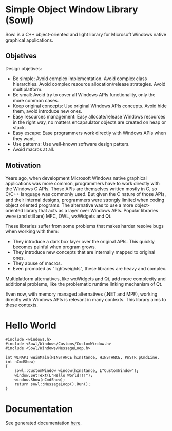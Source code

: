 # Simple Object Window Library (Sowl)

Sowl is a C++ object-oriented and light library for Microsoft Windows native graphical applications.

## Objetives

Design objetives:
- Be simple: Avoid complex implementation. Avoid complex class hierarchies. Avoid complex resource allocation/release strategies. Avoid multiplatform.
- Be small: Avoid try to cover all Windows APIs functionality, only the more common cases.
- Keep original concepts: Use original Windows APIs concepts. Avoid hide them, avoid introduce new ones.
- Easy resources management: Easy allocate/release Windows resources in the right way, no matters encapsulator objects are created on heap or stack.
- Easy escape: Ease programmers work directly with Windows APIs when they want.
- Use patterns: Use well-known software design patters.
- Avoid macros at all.

## Motivation

Years ago, when development Microsoft Windows native graphical applications was more common, programmers have to work directly with 
the Windows C APIs. Those APIs are themselves written mostly in C, so C/C++ language was commonly used. But given the C nature of those APIs,
and their internal designs, programmers were strongly limited when coding object oriented programs. The alternative was to use a more 
object-oriented library that acts as a layer over Windows APIs. Popular libraries were (and still are) MFC, OWL, wxWidgets and Qt. 

These libraries suffer from some problems that makes harder resolve bugs when working with them:
- They introduce a dark box layer over the original APIs. This quickly becomes painful when program grows.
- They introduce new concepts that are internally mapped to original ones.
- They abuse of macros.
- Even promoted as "lightweights", these libraries are heavy and complex.

Multiplatform alternatives, like wxWidgets and Qt, add more complexity and additional problems, like the problematic runtime linking mechanism of Qt.

Even now, with memory managed alternatives (.NET and MPF), working directly with Windows APIs is relevant in many contexts. This library aims to these contexts.

# Hello World

	#include <windows.h>
	#include <Sowl/Windows/Customs/CustomWindow.h>
	#include <Sowl/Windows/MessageLoop.h>

	int WINAPI wWinMain(HINSTANCE hInstance, HINSTANCE, PWSTR pCmdLine, int nCmdShow)
	{
		sowl::CustomWindow window(hInstance, L"CustomWindow");
		window.SetText(L"Hello World!!!");
		window.Show(nCmdShow);
		return sowl::MessageLoop().Run();
	}

# Documentation

See generated documentation [here](https://opflucker.github.io/Sowl/doc).
